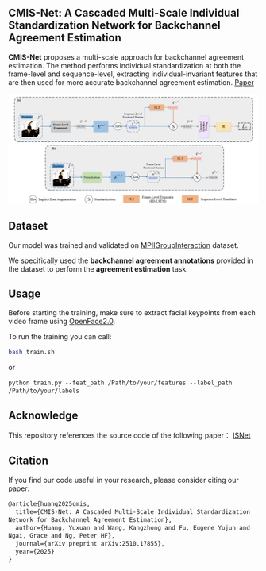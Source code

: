 ## CMIS-Net: A Cascaded Multi-Scale Individual Standardization Network for Backchannel Agreement Estimation

**CMIS-Net** proposes a multi-scale approach for backchannel agreement estimation. The method performs individual standardization at both the frame-level and sequence-level, extracting individual-invariant features that are then used for more accurate backchannel agreement estimation.
[Paper](https://arxiv.org/abs/2510.17855)

![1234](framework.png)

## Dataset
Our model was trained and validated on [MPIIGroupInteraction](https://multimediate-challenge.org/datasets/Dataset_MPII/) dataset.  

We specifically used the **backchannel agreement annotations** provided in the dataset to perform the **agreement estimation** task.

## Usage

Before starting the training, make sure to extract facial keypoints from each video frame using [OpenFace2.0](https://github.com/TadasBaltrusaitis/OpenFace).

To run the training you can call:

```sh
bash train.sh
```

or 

```
python train.py --feat_path /Path/to/your/features --label_path /Path/to/your/labels
```

## Acknowledge
This repository references the source code of the following paper：
[ISNet](https://github.com/tobefans/ISNet_SER)

## Citation

If you find our code useful in your research, please consider citing our paper:

```
@article{huang2025cmis,
  title={CMIS-Net: A Cascaded Multi-Scale Individual Standardization Network for Backchannel Agreement Estimation},
  author={Huang, Yuxuan and Wang, Kangzhong and Fu, Eugene Yujun and Ngai, Grace and Ng, Peter HF},
  journal={arXiv preprint arXiv:2510.17855},
  year={2025}
}
```
